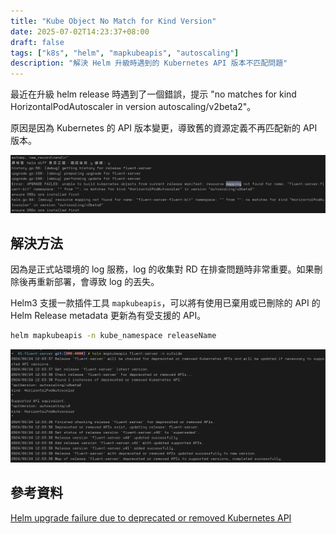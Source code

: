 ```yaml
---
title: "Kube Object No Match for Kind Version"
date: 2025-07-02T14:23:37+08:00
draft: false
tags: ["k8s", "helm", "mapkubeapis", "autoscaling"]
description: "解決 Helm 升級時遇到的 Kubernetes API 版本不匹配問題"
---
```

最近在升級 helm release 時遇到了一個錯誤，提示 "no matches for kind HorizontalPodAutoscaler in version autoscaling/v2beta2"。

原因是因為 Kubernetes 的 API 版本變更，導致舊的資源定義不再匹配新的 API 版本。

![Kube Object No Match for Kind Version](/img/k8s/kube-object-no-match-for-kind-version.png)

## 解決方法

因為是正式站環境的 log 服務，log 的收集對 RD 在排查問題時非常重要。如果刪除後再重新部署，會導致 log 的丟失。

Helm3 支援一款插件工具 `mapkubeapis`，可以將有使用已棄用或已刪除的 API 的 Helm Release metadata 更新為有受支援的 API。

```bash
helm mapkubeapis -n kube_namespace releaseName
```

![helm mapkubeapis update kube object api version](/img/k8s/helm-mapkubeapis-update-kube-object-api-version.png)

## 參考資料

[Helm upgrade failure due to deprecated or removed Kubernetes API](https://faun.pub/helm-upgrade-failure-due-to-deprecated-or-removed-kubernetes-api-3c5e56b634d7)
